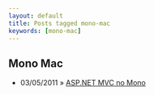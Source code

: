 ```yaml
---
layout: default
title: Posts tagged mono-mac
keywords: [mono-mac]
---
```

<h2 class="category">Mono Mac</h2>
<ul class="posts">
<li>
<p>
<span class="date">03/05/2011</span> &raquo; 
<a href="/blog/asp-net-mvc-no-mono">ASP.NET MVC no Mono</a>
</p>
</li> 
</ul>
